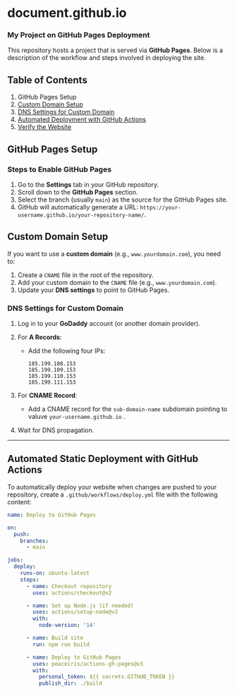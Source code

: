 # document.github.io

### My Project on GitHub Pages Deployment

This repository hosts a project that is served via **GitHub Pages**. Below is a description of the workflow and steps involved in deploying the site.

## Table of Contents

1. GitHub Pages Setup
2. [Custom Domain Setup](#custom-domain-setup)
3. [DNS Settings for Custom Domain](#dns-settings-for-custom-domain)
4. [Automated Deployment with GitHub Actions](#automated-deployment-with-github-actions)
5. [Verify the Website](#verify-the-website)

## GitHub Pages Setup

### Steps to Enable GitHub Pages

1. Go to the **Settings** tab in your GitHub repository.
2. Scroll down to the **GitHub Pages** section.
3. Select the branch (usually `main`) as the source for the GitHub Pages site.
4. GitHub will automatically generate a URL: `https://your-username.github.io/your-repository-name/`.

## Custom Domain Setup

If you want to use a **custom domain** (e.g., `www.yourdomain.com`), you need to:

1. Create a `CNAME` file in the root of the repository.
2. Add your custom domain to the `CNAME` file (e.g., `www.yourdomain.com`).
3. Update your **DNS settings** to point to GitHub Pages.

### DNS Settings for Custom Domain

1. Log in to your **GoDaddy** account (or another domain provider).
2. For **A Records**:
   - Add the following four IPs:

     ```
     185.199.108.153
     185.199.109.153
     185.199.110.153
     185.199.111.153
     ```

3. For **CNAME Record**:
   - Add a CNAME record for the `sub-domain-name` subdomain pointing to valuve `your-username.github.io` .

4. Wait for DNS propagation.
-----------
## Automated Static Deployment with GitHub Actions

To automatically deploy your website when changes are pushed to your repository, create a `.github/workflows/deploy.yml` file with the following content:

```yaml
name: Deploy to GitHub Pages

on:
  push:
    branches:
      - main

jobs:
  deploy:
    runs-on: ubuntu-latest
    steps:
      - name: Checkout repository
        uses: actions/checkout@v2

      - name: Set up Node.js (if needed)
        uses: actions/setup-node@v2
        with:
          node-version: '14'

      - name: Build site
        run: npm run build

      - name: Deploy to GitHub Pages
        uses: peaceiris/actions-gh-pages@v3
        with:
          personal_token: ${{ secrets.GITHUB_TOKEN }}
          publish_dir: ./build
